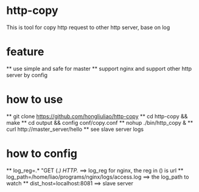 # http-copy
This is tool for copy http request to other http server, base on log

# feature
** use simple and safe for master 
** support nginx and support other http server by config

# how to use
** git clone https://github.com/hongliuliao/http-copy
** cd http-copy && make
** cd output && config conf/copy.conf
** nohup ./bin/http_copy &
** curl http://master_server/hello
** see slave server logs

# how to config
** log_reg=.* "GET (.*) HTTP.* ==> log_reg for nginx, the reg in () is url
** log_path=/home/liao/programs/nginx/logs/access.log ==> the log_path to watch
** dist_host=localhost:8081 ==> slave server
